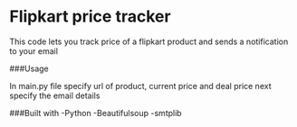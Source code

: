 # Flipkart price tracker

This code lets you track price of a flipkart product and sends a notification to your email

###Usage

In main.py file specify url of product, current price and deal price 
next specify the email details

###Built with
-Python
-Beautifulsoup 
-smtplib 
